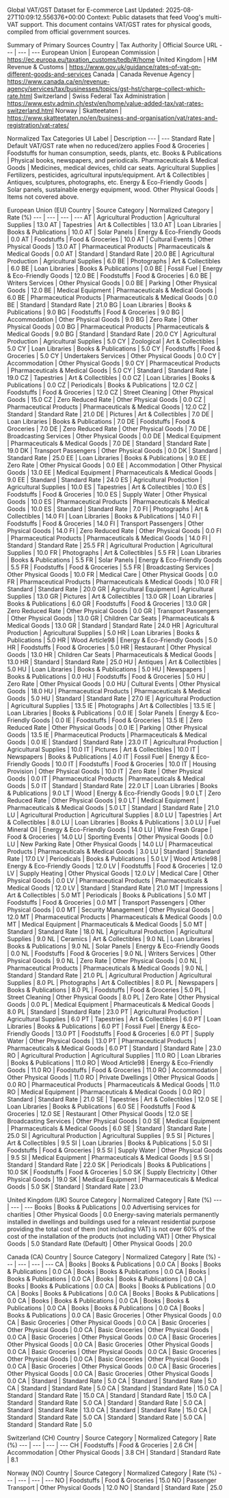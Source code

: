 Global VAT/GST Dataset for E-commerce
Last Updated: 2025-08-27T10:09:12.556376+00:00
Context: Public datasets that feed Voog's multi-VAT support.
This document contains VAT/GST rates for physical goods, compiled from official government sources.

Summary of Primary Sources
Country | Tax Authority | Official Source URL
--- | --- | ---
European Union | European Commission | https://ec.europa.eu/taxation_customs/tedb/#/home
United Kingdom | HM Revenue & Customs | https://www.gov.uk/guidance/rates-of-vat-on-different-goods-and-services
Canada | Canada Revenue Agency | https://www.canada.ca/en/revenue-agency/services/tax/businesses/topics/gst-hst/charge-collect-which-rate.html
Switzerland | Swiss Federal Tax Administration | https://www.estv.admin.ch/estv/en/home/value-added-tax/vat-rates-switzerland.html
Norway | Skatteetaten | https://www.skatteetaten.no/en/business-and-organisation/vat/rates-and-registration/vat-rates/

Normalized Tax Categories
UI Label | Description
--- | ---
Standard Rate | Default VAT/GST rate when no reduced/zero applies
Food & Groceries | Foodstuffs for human consumption, seeds, plants, etc.
Books & Publications | Physical books, newspapers, and periodicals.
Pharmaceuticals & Medical Goods | Medicines, medical devices, child car seats.
Agricultural Supplies | Fertilizers, pesticides, agricultural inputs/equipment.
Art & Collectibles | Antiques, sculptures, photographs, etc.
Energy & Eco-Friendly Goods | Solar panels, sustainable energy equipment, wood.
Other Physical Goods | Items not covered above.

European Union (EU)
Country | Source Category | Normalized Category | Rate (%)
--- | --- | --- | ---
AT | Agricultural Production | Agricultural Supplies | 13.0
AT | Tapestries | Art & Collectibles | 13.0
AT | Loan Libraries | Books & Publications | 10.0
AT | Solar Panels | Energy & Eco-Friendly Goods | 0.0
AT | Foodstuffs | Food & Groceries | 10.0
AT | Cultural Events | Other Physical Goods | 13.0
AT | Pharmaceutical Products | Pharmaceuticals & Medical Goods | 0.0
AT | Standard | Standard Rate | 20.0
BE | Agricultural Production | Agricultural Supplies | 6.0
BE | Photographs | Art & Collectibles | 6.0
BE | Loan Libraries | Books & Publications | 0.0
BE | Fossil Fuel | Energy & Eco-Friendly Goods | 12.0
BE | Foodstuffs | Food & Groceries | 6.0
BE | Writers Services | Other Physical Goods | 0.0
BE | Parking | Other Physical Goods | 12.0
BE | Medical Equipment | Pharmaceuticals & Medical Goods | 6.0
BE | Pharmaceutical Products | Pharmaceuticals & Medical Goods | 0.0
BE | Standard | Standard Rate | 21.0
BG | Loan Libraries | Books & Publications | 9.0
BG | Foodstuffs | Food & Groceries | 9.0
BG | Accommodation | Other Physical Goods | 9.0
BG | Zero Rate | Other Physical Goods | 0.0
BG | Pharmaceutical Products | Pharmaceuticals & Medical Goods | 9.0
BG | Standard | Standard Rate | 20.0
CY | Agricultural Production | Agricultural Supplies | 5.0
CY | Zoological | Art & Collectibles | 5.0
CY | Loan Libraries | Books & Publications | 5.0
CY | Foodstuffs | Food & Groceries | 5.0
CY | Undertakers Services | Other Physical Goods | 0.0
CY | Accommodation | Other Physical Goods | 9.0
CY | Pharmaceutical Products | Pharmaceuticals & Medical Goods | 5.0
CY | Standard | Standard Rate | 19.0
CZ | Tapestries | Art & Collectibles | 0.0
CZ | Loan Libraries | Books & Publications | 0.0
CZ | Periodicals | Books & Publications | 12.0
CZ | Foodstuffs | Food & Groceries | 12.0
CZ | Street Cleaning | Other Physical Goods | 15.0
CZ | Zero Reduced Rate | Other Physical Goods | 0.0
CZ | Pharmaceutical Products | Pharmaceuticals & Medical Goods | 12.0
CZ | Standard | Standard Rate | 21.0
DE | Pictures | Art & Collectibles | 7.0
DE | Loan Libraries | Books & Publications | 7.0
DE | Foodstuffs | Food & Groceries | 7.0
DE | Zero Reduced Rate | Other Physical Goods | 7.0
DE | Broadcasting Services | Other Physical Goods | 0.0
DE | Medical Equipment | Pharmaceuticals & Medical Goods | 7.0
DE | Standard | Standard Rate | 19.0
DK | Transport Passengers | Other Physical Goods | 0.0
DK | Standard | Standard Rate | 25.0
EE | Loan Libraries | Books & Publications | 9.0
EE | Zero Rate | Other Physical Goods | 0.0
EE | Accommodation | Other Physical Goods | 13.0
EE | Medical Equipment | Pharmaceuticals & Medical Goods | 9.0
EE | Standard | Standard Rate | 24.0
ES | Agricultural Production | Agricultural Supplies | 10.0
ES | Tapestries | Art & Collectibles | 10.0
ES | Foodstuffs | Food & Groceries | 10.0
ES | Supply Water | Other Physical Goods | 10.0
ES | Pharmaceutical Products | Pharmaceuticals & Medical Goods | 10.0
ES | Standard | Standard Rate | 7.0
FI | Photographs | Art & Collectibles | 14.0
FI | Loan Libraries | Books & Publications | 14.0
FI | Foodstuffs | Food & Groceries | 14.0
FI | Transport Passengers | Other Physical Goods | 14.0
FI | Zero Reduced Rate | Other Physical Goods | 0.0
FI | Pharmaceutical Products | Pharmaceuticals & Medical Goods | 14.0
FI | Standard | Standard Rate | 25.5
FR | Agricultural Production | Agricultural Supplies | 10.0
FR | Photographs | Art & Collectibles | 5.5
FR | Loan Libraries | Books & Publications | 5.5
FR | Solar Panels | Energy & Eco-Friendly Goods | 5.5
FR | Foodstuffs | Food & Groceries | 5.5
FR | Broadcasting Services | Other Physical Goods | 10.0
FR | Medical Care | Other Physical Goods | 0.0
FR | Pharmaceutical Products | Pharmaceuticals & Medical Goods | 10.0
FR | Standard | Standard Rate | 20.0
GR | Agricultural Equipment | Agricultural Supplies | 13.0
GR | Pictures | Art & Collectibles | 13.0
GR | Loan Libraries | Books & Publications | 6.0
GR | Foodstuffs | Food & Groceries | 13.0
GR | Zero Reduced Rate | Other Physical Goods | 0.0
GR | Transport Passengers | Other Physical Goods | 13.0
GR | Children Car Seats | Pharmaceuticals & Medical Goods | 13.0
GR | Standard | Standard Rate | 24.0
HR | Agricultural Production | Agricultural Supplies | 5.0
HR | Loan Libraries | Books & Publications | 5.0
HR | Wood Article98 | Energy & Eco-Friendly Goods | 5.0
HR | Foodstuffs | Food & Groceries | 5.0
HR | Restaurant | Other Physical Goods | 13.0
HR | Children Car Seats | Pharmaceuticals & Medical Goods | 13.0
HR | Standard | Standard Rate | 25.0
HU | Antiques | Art & Collectibles | 5.0
HU | Loan Libraries | Books & Publications | 5.0
HU | Newspapers | Books & Publications | 0.0
HU | Foodstuffs | Food & Groceries | 5.0
HU | Zero Rate | Other Physical Goods | 0.0
HU | Cultural Events | Other Physical Goods | 18.0
HU | Pharmaceutical Products | Pharmaceuticals & Medical Goods | 5.0
HU | Standard | Standard Rate | 27.0
IE | Agricultural Production | Agricultural Supplies | 13.5
IE | Photographs | Art & Collectibles | 13.5
IE | Loan Libraries | Books & Publications | 0.0
IE | Solar Panels | Energy & Eco-Friendly Goods | 0.0
IE | Foodstuffs | Food & Groceries | 13.5
IE | Zero Reduced Rate | Other Physical Goods | 0.0
IE | Parking | Other Physical Goods | 13.5
IE | Pharmaceutical Products | Pharmaceuticals & Medical Goods | 0.0
IE | Standard | Standard Rate | 23.0
IT | Agricultural Production | Agricultural Supplies | 10.0
IT | Pictures | Art & Collectibles | 10.0
IT | Newspapers | Books & Publications | 4.0
IT | Fossil Fuel | Energy & Eco-Friendly Goods | 10.0
IT | Foodstuffs | Food & Groceries | 10.0
IT | Housing Provision | Other Physical Goods | 10.0
IT | Zero Rate | Other Physical Goods | 0.0
IT | Pharmaceutical Products | Pharmaceuticals & Medical Goods | 5.0
IT | Standard | Standard Rate | 22.0
LT | Loan Libraries | Books & Publications | 9.0
LT | Wood | Energy & Eco-Friendly Goods | 9.0
LT | Zero Reduced Rate | Other Physical Goods | 9.0
LT | Medical Equipment | Pharmaceuticals & Medical Goods | 5.0
LT | Standard | Standard Rate | 21.0
LU | Agricultural Production | Agricultural Supplies | 8.0
LU | Tapestries | Art & Collectibles | 8.0
LU | Loan Libraries | Books & Publications | 3.0
LU | Fuel Mineral Oil | Energy & Eco-Friendly Goods | 14.0
LU | Wine Fresh Grape | Food & Groceries | 14.0
LU | Sporting Events | Other Physical Goods | 0.0
LU | New Parking Rate | Other Physical Goods | 14.0
LU | Pharmaceutical Products | Pharmaceuticals & Medical Goods | 3.0
LU | Standard | Standard Rate | 17.0
LV | Periodicals | Books & Publications | 5.0
LV | Wood Article98 | Energy & Eco-Friendly Goods | 12.0
LV | Foodstuffs | Food & Groceries | 12.0
LV | Supply Heating | Other Physical Goods | 12.0
LV | Medical Care | Other Physical Goods | 0.0
LV | Pharmaceutical Products | Pharmaceuticals & Medical Goods | 12.0
LV | Standard | Standard Rate | 21.0
MT | Impressions | Art & Collectibles | 5.0
MT | Periodicals | Books & Publications | 5.0
MT | Foodstuffs | Food & Groceries | 0.0
MT | Transport Passengers | Other Physical Goods | 0.0
MT | Security Management | Other Physical Goods | 12.0
MT | Pharmaceutical Products | Pharmaceuticals & Medical Goods | 0.0
MT | Medical Equipment | Pharmaceuticals & Medical Goods | 5.0
MT | Standard | Standard Rate | 18.0
NL | Agricultural Production | Agricultural Supplies | 9.0
NL | Ceramics | Art & Collectibles | 9.0
NL | Loan Libraries | Books & Publications | 9.0
NL | Solar Panels | Energy & Eco-Friendly Goods | 0.0
NL | Foodstuffs | Food & Groceries | 9.0
NL | Writers Services | Other Physical Goods | 9.0
NL | Zero Rate | Other Physical Goods | 0.0
NL | Pharmaceutical Products | Pharmaceuticals & Medical Goods | 9.0
NL | Standard | Standard Rate | 21.0
PL | Agricultural Production | Agricultural Supplies | 8.0
PL | Photographs | Art & Collectibles | 8.0
PL | Newspapers | Books & Publications | 8.0
PL | Foodstuffs | Food & Groceries | 5.0
PL | Street Cleaning | Other Physical Goods | 8.0
PL | Zero Rate | Other Physical Goods | 0.0
PL | Medical Equipment | Pharmaceuticals & Medical Goods | 8.0
PL | Standard | Standard Rate | 23.0
PT | Agricultural Production | Agricultural Supplies | 6.0
PT | Tapestries | Art & Collectibles | 6.0
PT | Loan Libraries | Books & Publications | 6.0
PT | Fossil Fuel | Energy & Eco-Friendly Goods | 13.0
PT | Foodstuffs | Food & Groceries | 6.0
PT | Supply Water | Other Physical Goods | 13.0
PT | Pharmaceutical Products | Pharmaceuticals & Medical Goods | 6.0
PT | Standard | Standard Rate | 23.0
RO | Agricultural Production | Agricultural Supplies | 11.0
RO | Loan Libraries | Books & Publications | 11.0
RO | Wood Article98 | Energy & Eco-Friendly Goods | 11.0
RO | Foodstuffs | Food & Groceries | 11.0
RO | Accommodation | Other Physical Goods | 11.0
RO | Private Dwellings | Other Physical Goods | 0.0
RO | Pharmaceutical Products | Pharmaceuticals & Medical Goods | 11.0
RO | Medical Equipment | Pharmaceuticals & Medical Goods | 0.0
RO | Standard | Standard Rate | 21.0
SE | Tapestries | Art & Collectibles | 12.0
SE | Loan Libraries | Books & Publications | 6.0
SE | Foodstuffs | Food & Groceries | 12.0
SE | Restaurant | Other Physical Goods | 12.0
SE | Broadcasting Services | Other Physical Goods | 0.0
SE | Medical Equipment | Pharmaceuticals & Medical Goods | 6.0
SE | Standard | Standard Rate | 25.0
SI | Agricultural Production | Agricultural Supplies | 9.5
SI | Pictures | Art & Collectibles | 9.5
SI | Loan Libraries | Books & Publications | 5.0
SI | Foodstuffs | Food & Groceries | 9.5
SI | Supply Water | Other Physical Goods | 9.5
SI | Medical Equipment | Pharmaceuticals & Medical Goods | 9.5
SI | Standard | Standard Rate | 22.0
SK | Periodicals | Books & Publications | 10.0
SK | Foodstuffs | Food & Groceries | 5.0
SK | Supply Electricity | Other Physical Goods | 19.0
SK | Medical Equipment | Pharmaceuticals & Medical Goods | 5.0
SK | Standard | Standard Rate | 23.0

United Kingdom (UK)
Source Category | Normalized Category | Rate (%)
--- | --- | ---
Books | Books & Publications | 0.0
Advertising services for charities | Other Physical Goods | 0.0
Energy-saving materials permanently installed in dwellings and buildings used for a relevant residential purpose providing the total cost of them (not including VAT) is not over 60% of the cost of the installation of the products (not including VAT) | Other Physical Goods | 5.0
Standard Rate (Default) | Other Physical Goods | 20.0

Canada (CA)
Country | Source Category | Normalized Category | Rate (%)
--- | --- | --- | ---
CA | Books | Books & Publications | 0.0
CA | Books | Books & Publications | 0.0
CA | Books | Books & Publications | 0.0
CA | Books | Books & Publications | 0.0
CA | Books | Books & Publications | 0.0
CA | Books | Books & Publications | 0.0
CA | Books | Books & Publications | 0.0
CA | Books | Books & Publications | 0.0
CA | Books | Books & Publications | 0.0
CA | Books | Books & Publications | 0.0
CA | Books | Books & Publications | 0.0
CA | Books | Books & Publications | 0.0
CA | Books | Books & Publications | 0.0
CA | Basic Groceries | Other Physical Goods | 0.0
CA | Basic Groceries | Other Physical Goods | 0.0
CA | Basic Groceries | Other Physical Goods | 0.0
CA | Basic Groceries | Other Physical Goods | 0.0
CA | Basic Groceries | Other Physical Goods | 0.0
CA | Basic Groceries | Other Physical Goods | 0.0
CA | Basic Groceries | Other Physical Goods | 0.0
CA | Basic Groceries | Other Physical Goods | 0.0
CA | Basic Groceries | Other Physical Goods | 0.0
CA | Basic Groceries | Other Physical Goods | 0.0
CA | Basic Groceries | Other Physical Goods | 0.0
CA | Basic Groceries | Other Physical Goods | 0.0
CA | Basic Groceries | Other Physical Goods | 0.0
CA | Standard | Standard Rate | 5.0
CA | Standard | Standard Rate | 5.0
CA | Standard | Standard Rate | 5.0
CA | Standard | Standard Rate | 15.0
CA | Standard | Standard Rate | 15.0
CA | Standard | Standard Rate | 15.0
CA | Standard | Standard Rate | 5.0
CA | Standard | Standard Rate | 5.0
CA | Standard | Standard Rate | 13.0
CA | Standard | Standard Rate | 15.0
CA | Standard | Standard Rate | 5.0
CA | Standard | Standard Rate | 5.0
CA | Standard | Standard Rate | 5.0

Switzerland (CH)
Country | Source Category | Normalized Category | Rate (%)
--- | --- | --- | ---
CH | Foodstuffs | Food & Groceries | 2.6
CH | Accommodation | Other Physical Goods | 3.8
CH | Standard | Standard Rate | 8.1

Norway (NO)
Country | Source Category | Normalized Category | Rate (%)
--- | --- | --- | ---
NO | Foodstuffs | Food & Groceries | 15.0
NO | Passenger Transport | Other Physical Goods | 12.0
NO | Standard | Standard Rate | 25.0
